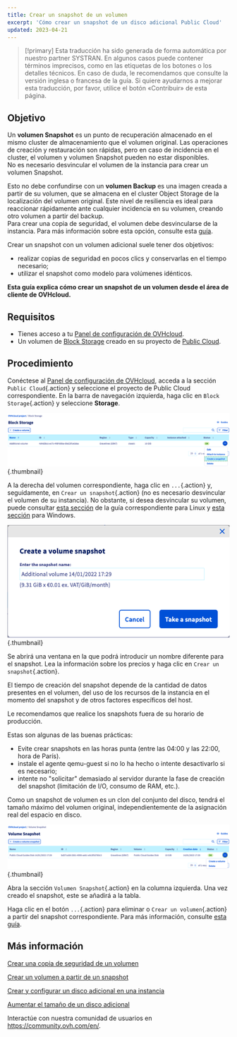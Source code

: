 ```yaml
---
title: Crear un snapshot de un volumen
excerpt: 'Cómo crear un snapshot de un disco adicional Public Cloud'
updated: 2023-04-21
---
```


> [!primary]
> Esta traducción ha sido generada de forma automática por nuestro partner SYSTRAN. En algunos casos puede contener términos imprecisos, como en las etiquetas de los botones o los detalles técnicos. En caso de duda, le recomendamos que consulte la versión inglesa o francesa de la guía. Si quiere ayudarnos a mejorar esta traducción, por favor, utilice el botón «Contribuir» de esta página.
> 

## Objetivo

Un **volumen Snapshot** es un punto de recuperación almacenado en el mismo cluster de almacenamiento que el volumen original. Las operaciones de creación y restauración son rápidas, pero en caso de incidencia en el cluster, el volumen y volumen Snapshot pueden no estar disponibles.<br>
No es necesario desvincular el volumen de la instancia para crear un volumen Snapshot.

Esto no debe confundirse con un **volumen Backup** es una imagen creada a partir de su volumen, que se almacena en el cluster Object Storage de la localización del volumen original.
Este nivel de resiliencia es ideal para reaccionar rápidamente ante cualquier incidencia en su volumen, creando otro volumen a partir del backup.<br>
Para crear una copia de seguridad, el volumen debe desvincularse de la instancia. Para más información sobre esta opción, consulte esta [guía](/pages/public_cloud/compute/volume-backup).

Crear un snapshot con un volumen adicional suele tener dos objetivos:

- realizar copias de seguridad en pocos clics y conservarlas en el tiempo necesario;
- utilizar el snapshot como modelo para volúmenes idénticos.

**Esta guía explica cómo crear un snapshot de un volumen desde el área de cliente de OVHcloud.**

## Requisitos

- Tienes acceso a tu [Panel de configuración de OVHcloud](https://www.ovh.com/auth/?action=gotomanager&from=https://www.ovh.es/&ovhSubsidiary=es).
- Un volumen de [Block Storage](/pages/public_cloud/compute/create_and_configure_an_additional_disk_on_an_instance) creado en su proyecto de [Public Cloud](https://www.ovhcloud.com/es-es/public-cloud/).

## Procedimiento

Conéctese al [Panel de configuración de OVHcloud](https://www.ovh.com/auth/?action=gotomanager&from=https://www.ovh.es/&ovhSubsidiary=es), acceda a la sección `Public Cloud`{.action} y seleccione el proyecto de Public Cloud correspondiente. En la barra de navegación izquierda, haga clic en `Block Storage`{.action} y seleccione **Storage**.

![Volume Snapshot](images/volume_snapshot01.png){.thumbnail}

A la derecha del volumen correspondiente, haga clic en `...`{.action} y, seguidamente, en `Crear un snapshot`{.action} (no es necesario desvincular el volumen de su instancia). No obstante, si desea desvincular su volumen, puede consultar [esta sección](/pages/platform/public-cloud/create_and_configure_an_additional_disk_on_an_instance#en-linux_1) de la guía correspondiente para Linux y [esta sección](/pages/platform/public-cloud/create_and_configure_an_additional_disk_on_an_instance#en-windows_1) para Windows.

![Volume Snapshot](images/volume_snapshot02.png){.thumbnail}

Se abrirá una ventana en la que podrá introducir un nombre diferente para el snapshot. Lea la información sobre los precios y haga clic en `Crear un snapshot`{.action}.

El tiempo de creación del snapshot depende de la cantidad de datos presentes en el volumen, del uso de los recursos de la instancia en el momento del snapshot y de otros factores específicos del host.

Le recomendamos que realice los snapshots fuera de su horario de producción.

Estas son algunas de las buenas prácticas:

- Evite crear snapshots en las horas punta (entre las 04:00 y las 22:00, hora de París).
- instale el agente qemu-guest si no lo ha hecho o intente desactivarlo si es necesario;
- intente no "solicitar" demasiado al servidor durante la fase de creación del snapshot (limitación de I/O, consumo de RAM, etc.).

Como un snapshot de volumen es un clon del conjunto del disco, tendrá el tamaño máximo del volumen original, independientemente de la asignación real del espacio en disco.

![Volume Snapshot](images/volume_snapshot03.png){.thumbnail}

Abra la sección `Volumen Snapshot`{.action} en la columna izquierda. Una vez creado el snapshot, este se añadirá a la tabla.

Haga clic en el botón `...`{.action} para eliminar o `Crear un volumen`{.action} a partir del snapshot correspondiente. Para más información, consulte [esta guía](/pages/public_cloud/compute/create-volume-from-snapshot).

## Más información

[Crear una copia de seguridad de un volumen](/pages/public_cloud/compute/volume-backup)

[Crear un volumen a partir de un snapshot](/pages/public_cloud/compute/create-volume-from-snapshot)

[Crear y configurar un disco adicional en una instancia](/pages/public_cloud/compute/create_and_configure_an_additional_disk_on_an_instance)

[Aumentar el tamaño de un disco adicional](/pages/public_cloud/compute/increase_the_size_of_an_additional_disk)

Interactúe con nuestra comunidad de usuarios en <https://community.ovh.com/en/>.
